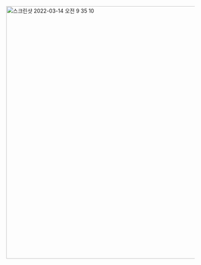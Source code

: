 <img width="677" alt="스크린샷 2022-03-14 오전 9 35 10" src="https://user-images.githubusercontent.com/48265714/158088583-4f6bc9db-cde1-435c-9c01-df7ca9fbe4d8.png">
